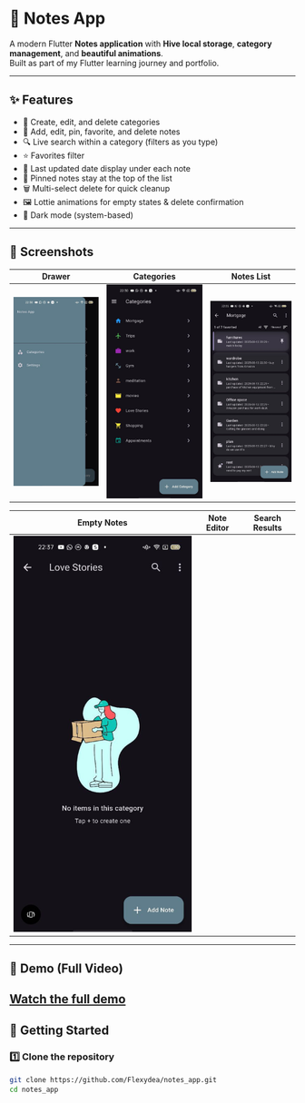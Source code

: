 # 📝 Notes App

A modern Flutter **Notes application** with **Hive local storage**, **category management**, and **beautiful animations**.  
Built as part of my Flutter learning journey and portfolio.

---

## ✨ Features
- 📂 Create, edit, and delete categories  
- 📝 Add, edit, pin, favorite, and delete notes  
- 🔍 Live search within a category (filters as you type)  
- ⭐ Favorites filter  
- 📅 Last updated date display under each note  
- 📌 Pinned notes stay at the top of the list  
- 🗑 Multi-select delete for quick cleanup  
- 🖼 Lottie animations for empty states & delete confirmation  
- 🌙 Dark mode (system-based)

---

## 📸 Screenshots

| Drawer | Categories | Notes List |
|--------|------------|------------|
| ![Drawer](assets/animations/screenshots/drawer.jpg) | ![Categories](assets/animations/screenshots/categories.jpg) | ![Notes List](assets/animations/screenshots/notelist.jpg) |

| Empty Notes | Note Editor | Search Results |
|-------------|-------------|----------------|
| ![Empty Notes](assets/animations/screenshots/emptynotelist.jpg) 

---

## 🎥 Demo (Full Video)
[Watch the full demo](assets/animations/screenshots/demo.mp4)
---

## 🚀 Getting Started

### 1️⃣ Clone the repository
```bash
git clone https://github.com/Flexydea/notes_app.git
cd notes_app